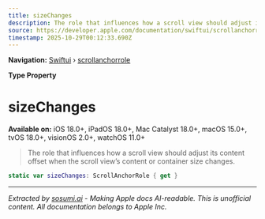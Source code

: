 ```yaml
---
title: sizeChanges
description: The role that influences how a scroll view should adjust its content offset when the scroll view’s content or container size changes.
source: https://developer.apple.com/documentation/swiftui/scrollanchorrole/sizechanges
timestamp: 2025-10-29T00:12:33.690Z
---
```


**Navigation:** [Swiftui](/documentation/swiftui) › [scrollanchorrole](/documentation/swiftui/scrollanchorrole)

**Type Property**

# sizeChanges

**Available on:** iOS 18.0+, iPadOS 18.0+, Mac Catalyst 18.0+, macOS 15.0+, tvOS 18.0+, visionOS 2.0+, watchOS 11.0+

> The role that influences how a scroll view should adjust its content offset when the scroll view’s content or container size changes.

```swift
static var sizeChanges: ScrollAnchorRole { get }
```

---

*Extracted by [sosumi.ai](https://sosumi.ai) - Making Apple docs AI-readable.*
*This is unofficial content. All documentation belongs to Apple Inc.*
